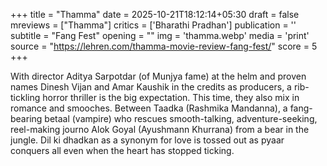 +++
title = "Thamma"
date = 2025-10-21T18:12:14+05:30
draft = false
mreviews = ["Thamma"]
critics = ['Bharathi Pradhan']
publication = ''
subtitle = "Fang Fest"
opening = ""
img = 'thamma.webp'
media = 'print'
source = "https://lehren.com/thamma-movie-review-fang-fest/"
score = 5
+++

With director Aditya Sarpotdar (of Munjya fame) at the helm and proven names Dinesh Vijan and Amar Kaushik in the credits as producers, a rib-tickling horror thriller is the big expectation. This time, they also mix in romance and smooches. Between Taadka (Rashmika Mandanna), a fang-bearing betaal (vampire) who rescues smooth-talking, adventure-seeking, reel-making journo Alok Goyal (Ayushmann Khurrana) from a bear in the jungle. Dil ki dhadkan as a synonym for love is tossed out as pyaar conquers all even when the heart has stopped ticking.
